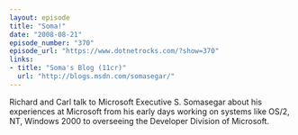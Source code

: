 ```yaml
---
layout: episode
title: "Soma!"
date: "2008-08-21"
episode_number: "370"
episode_url: "https://www.dotnetrocks.com/?show=370"
links:
- title: "Soma's Blog (11cr)"
  url: "http://blogs.msdn.com/somasegar/"
---
```


Richard and Carl talk to Microsoft Executive S. Somasegar about his experiences at Microsoft from his early days working on systems like OS/2, NT, Windows 2000 to overseeing the Developer Division of Microsoft.
